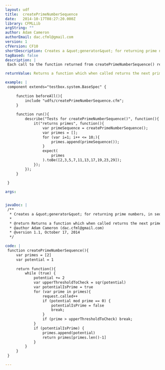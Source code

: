 ```yaml
---
layout: udf
title:  createPrimeNumberSequence
date:   2014-10-17T08:27:20.000Z
library: CFMLLib
argString: ""
author: Adam Cameron
authorEmail: dac.cfml@gmail.com
version: 1
cfVersion: CF10
shortDescription: Creates a &quot;generator&quot; for returning prime numbers, in sequence
tagBased: false
description: |
 Each call to the function returned from createPrimeNumberSequence() returns the next prime number.

returnValue: Returns a function which when called returns the next prime number

example: |
 component extends="testbox.system.BaseSpec" {
 
     function beforeAll(){
         include "udfs/createPrimeNumberSequence.cfm";
     }
 
     function run(){
         describe("Tests for createPrimeNumberSequence()", function(){
             it("returns primes", function(){
                 var primeSequence = createPrimeNumberSequence();
                 var primes = [];
                 for (var i=1; i++ <= 10;){
                     primes.append(primeSequence());
                 }
                 expect(
                     primes
                 ).toBe([2,3,5,7,11,13,17,19,23,29]);
             });
         });
     }
 
 }

args:


javaDoc: |
 /**
  * Creates a &quot;generator&quot; for returning prime numbers, in sequence
  * 
  * @return Returns a function which when called returns the next prime number 
  * @author Adam Cameron (dac.cfml@gmail.com) 
  * @version 1.1, October 17, 2014 
  */

code: |
 function createPrimeNumberSequence(){
     var primes = [2]
     var potential = 1
 
     return function(){
         while (true) {
             potential += 2
             var upperThresholdToCheck = sqr(potential)
             var potentialIsPrime = true
             for (var prime in primes){
                 request.called++
                 if (potential mod prime == 0) {
                     potentialIsPrime = false
                     break;
                 }
                 if (prime > upperThresholdToCheck) break;
             }
             if (potentialIsPrime) {
                 primes.append(potential)
                 return primes[primes.len()-1]
             }
         }
     }
 }

---
```


